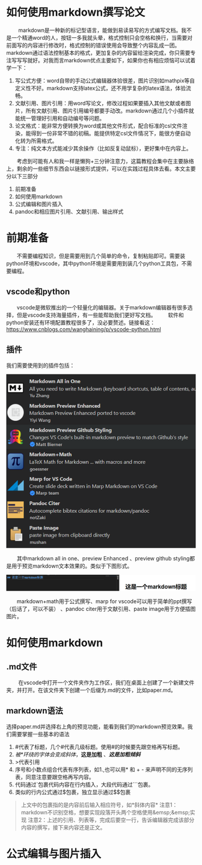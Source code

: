 # 如何使用markdown撰写论文
&emsp;&emsp; markdown是一种新的标记型语言，能做到易读易写的方式编写文档。我不是一个精通word的人，按钮一多我就头晕，格式控制只会空格和换行，当需要对前面写的内容进行修改时，格式控制的错误使用会导致整个内容乱成一团。
&emsp;&emsp; markdown通过语法控制基本的格式，更加复杂的内容留给渲染完成，你只需要专注写写写就好。对我而言markdown优点主要如下，如果你也有相应烦恼可以试着学一下：
1. 写公式方便：word自带的手动公式编辑器体验很差，图片识别如mathpix等自定义性不好。markdown支持latex公式，还不用学复杂的latex语法，体验流畅。
2. 文献引用、图片引用：用word写论文，修改过程如果要插入其他文献或者图片，所有文献引用、图片引用编号都要手动改。markdown通过几个小插件就能统一管理好引用和自动编号等问题。
3. 论文格式：能非常方便转换为word或其他文件形式，配合标准的csl文件渲染，能得到一份非常不错的初稿。能提供特定csl文件情况下，能很方便自动化转为所需格式。
4. 专注：纯文本方式能减少其余操作（比如反复动鼠标），更好集中在内容上。

&emsp;&emsp;考虑到可能有人和我一样是懒狗+三分钟注意力，这篇教程会集中在主要脉络上，剩余的一些细节东西会以链接形式提供，可以在实践过程具体去看。本文主要分以下三部分
1. 前期准备
2. 如何使用markdown
3. 公式编辑和图片插入
4. pandoc和相应图片引用、文献引用、输出样式

# 前期准备
&emsp;&emsp;不需要编程知识，但是需要用到几个简单的命令，复制粘贴即可。需要装python环境和vscode，其中python环境是需要用到装几个python工具包，不需要编程。
## vscode和python
&emsp;&emsp;vscode是微软推出的一个轻量化的编辑器。关于markdown编辑器有很多选择，但是vscode支持海量插件，有一些能帮助我们更好写文档。
&emsp;&emsp;软件和python安装还有环境配置教程很多了，没必要赘述。链接看这：https://www.cnblogs.com/wanghaining/p/vscode-python.html

## 插件
我们需要使用到的插件包括：

![](images/2022-05-02-15-19-16.png)

&emsp;&emsp;其中markdown all in one、preview Enhanced 、preview github styling都是用于预览markdown文本效果的。类似于下图形式。

![](images/2022-05-02-15-24-12.png)

&emsp;&emsp;markdown+math用于公式撰写、marp for vscode可以用于简单的ppt撰写（后话了，可以不装） 、pandoc citer用于文献引用、paste image用于方便插图图片。


# 如何使用markdown
## .md文件
&emsp;&emsp; 在vscode中打开一个文件夹作为工作区，我们在桌面上创建了一个新建文件夹，并打开。在该文件夹下创建一个后缀为.md的文件，比如paper.md。

## markdown语法
选择paper.md并选择右上角的预览功能，能看到我们的markdown预览效果。我们需要掌握一些基本的语法
1. #代表了标题，几个#代表几级标题。使用#的时候要先跟空格再写标题。
2. *被\*环绕的字体会变成斜体*，**这是加粗** 、***这是加粗倾斜***
3. \>代表引用
4. 序号和小数点组合代表有序列表，如1.,也可以用* 和 + - 来声明不同的无序列表，同意注意要跟空格再写内容。
5. 代码通过`包裹代码内容在行内插入，大段代码通过```包裹。
6. 类似的行内公式通过\$包裹，独立显示通过\$\$包裹


>上文中的包裹指的是内容前后输入相应符号，如\*斜体内容\*
注意1：markdown不识别空格，想要实现段落开头两个空格使用\&emsp;\&emsp;实现
注意2：上述的引用、列表等，完成后要空一行，告诉编辑器完成该部分内容的撰写，接下来内容还是正文。

# 公式编辑与图片插入





